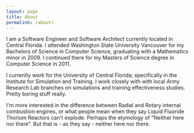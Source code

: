 ```yaml
---
layout: page
title: About
permalink: /about/
---
```


I am a Software Engineer and Software Architect currently located in Central Florida.  I attended Washington State University Vancouver for my Bachelors of Science in Computer Science, graduating with a Mathematics minor in 2009.  I continued there for my Masters of Science degree in Computer Science in 2011.

I currently work for the University of Central Florida; specifically in the Institute for Simulation and Training.  I work closely with with local Army Research Lab branches on simulations and training effectiveness studies.  Pretty boring stuff really.

I'm more interested in the difference between Radial and Rotary internal combustion engines, or what people mean when they say Liquid Fluoride Thorium Reactors can't explode.  Perhaps the etymology of "Neither here nor there".  But that is - as they say - neither here nor there.
